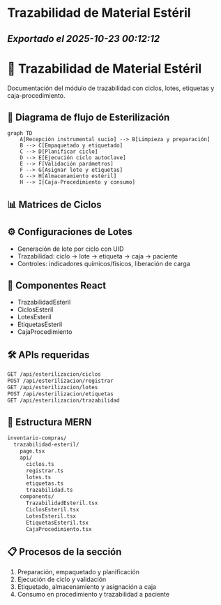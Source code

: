 # Trazabilidad de Material Estéril
*Exportado el 2025-10-23 00:12:12*
---

# 🧼 Trazabilidad de Material Estéril

Documentación del módulo de trazabilidad con ciclos, lotes, etiquetas y caja-procedimiento.

## 🔄 Diagrama de flujo de Esterilización

```mermaid
graph TD
    A[Recepción instrumental sucio] --> B[Limpieza y preparación]
    B --> C[Empaquetado y etiquetado]
    C --> D[Planificar ciclo]
    D --> E[Ejecución ciclo autoclave]
    E --> F[Validación parámetros]
    F --> G[Asignar lote y etiquetas]
    G --> H[Almacenamiento estéril]
    H --> I[Caja-Procedimiento y consumo]
```

## 📊 Matrices de Ciclos

<!-- Bloque no procesado: table -->

## ⚙️ Configuraciones de Lotes

- Generación de lote por ciclo con UID
- Trazabilidad: ciclo → lote → etiqueta → caja → paciente
- Controles: indicadores químicos/físicos, liberación de carga
## 🧩 Componentes React

- TrazabilidadEsteril
- CiclosEsteril
- LotesEsteril
- EtiquetasEsteril
- CajaProcedimiento
## 🛠️ APIs requeridas

```bash
GET /api/esterilizacion/ciclos
POST /api/esterilizacion/registrar
GET /api/esterilizacion/lotes
POST /api/esterilizacion/etiquetas
GET /api/esterilizacion/trazabilidad
```

## 📁 Estructura MERN

```bash
inventario-compras/
  trazabilidad-esteril/
    page.tsx
    api/
      ciclos.ts
      registrar.ts
      lotes.ts
      etiquetas.ts
      trazabilidad.ts
    components/
      TrazabilidadEsteril.tsx
      CiclosEsteril.tsx
      LotesEsteril.tsx
      EtiquetasEsteril.tsx
      CajaProcedimiento.tsx
```

## 📋 Procesos de la sección

1. Preparación, empaquetado y planificación
1. Ejecución de ciclo y validación
1. Etiquetado, almacenamiento y asignación a caja
1. Consumo en procedimiento y trazabilidad a paciente
